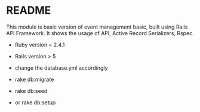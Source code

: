 # README

This module is basic version of event management basic, built using Rails API Framework. It shows the usage of API, Active Record Serializers, Rspec.

* Ruby version = 2.4.1

* Rails version > 5

* change the database.yml accordingly

* rake db:migrate

* rake db:seed

* or rake db:setup
